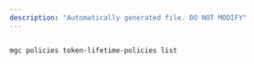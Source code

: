 ```yaml
---
description: "Automatically generated file. DO NOT MODIFY"
---
```


```cli

mgc policies token-lifetime-policies list

```